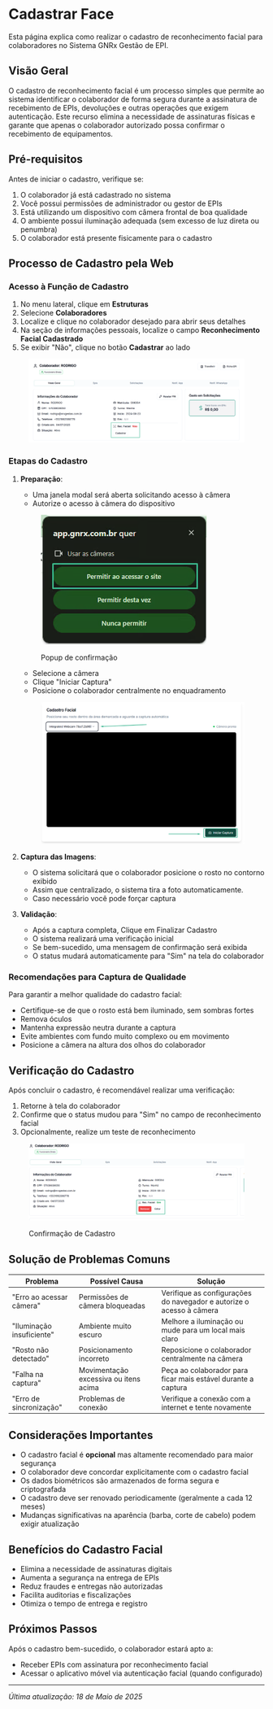 # Cadastrar Face

Esta página explica como realizar o cadastro de reconhecimento facial para colaboradores no Sistema GNRx Gestão de EPI.

## Visão Geral

O cadastro de reconhecimento facial é um processo simples que permite ao sistema identificar o colaborador de forma segura durante a assinatura de recebimento de EPIs, devoluções e outras operações que exigem autenticação. Este recurso elimina a necessidade de assinaturas físicas e garante que apenas o colaborador autorizado possa confirmar o recebimento de equipamentos.

## Pré-requisitos

Antes de iniciar o cadastro, verifique se:

1. O colaborador já está cadastrado no sistema
2. Você possui permissões de administrador ou gestor de EPIs
3. Está utilizando um dispositivo com câmera frontal de boa qualidade
4. O ambiente possui iluminação adequada (sem excesso de luz direta ou penumbra)
5. O colaborador está presente fisicamente para o cadastro

## Processo de Cadastro pela Web

### Acesso à Função de Cadastro

1. No menu lateral, clique em **Estruturas**
2. Selecione **Colaboradores**
3. Localize e clique no colaborador desejado para abrir seus detalhes
4. Na seção de informações pessoais, localize o campo **Reconhecimento Facial Cadastrado**
5. Se exibir "Não", clique no botão **Cadastrar** ao lado

<figure><img src="../../.gitbook/assets/image (21).png" alt=""><figcaption></figcaption></figure>

### Etapas do Cadastro

1.  **Preparação**:

    * Uma janela modal será aberta solicitando acesso à câmera
    * Autorize o acesso à câmera do dispositivo

    <figure><img src="../../.gitbook/assets/image (24).png" alt=""><figcaption><p>Popup de confirmação</p></figcaption></figure>

    * Selecione a câmera
    * Clique "Iniciar Captura"
    * Posicione o colaborador centralmente no enquadramento

    <figure><img src="../../.gitbook/assets/image (23).png" alt="" width="563"><figcaption></figcaption></figure>
2. **Captura das Imagens**:
   * O sistema solicitará que o colaborador posicione o rosto no contorno exibido
   * Assim que centralizado, o sistema tira a foto automaticamente.
   * Caso necessário você pode forçar captura
3. **Validação**:
   * Após a captura completa, Clique em Finalizar Cadastro
   * O sistema realizará uma verificação inicial
   * Se bem-sucedido, uma mensagem de confirmação será exibida
   * O status mudará automaticamente para "Sim" na tela do colaborador

### Recomendações para Captura de Qualidade

Para garantir a melhor qualidade do cadastro facial:

* Certifique-se de que o rosto está bem iluminado, sem sombras fortes
* Remova óculos&#x20;
* Mantenha expressão neutra durante a captura
* Evite ambientes com fundo muito complexo ou em movimento
* Posicione a câmera na altura dos olhos do colaborador



## Verificação do Cadastro

Após concluir o cadastro, é recomendável realizar uma verificação:

1. Retorne à tela do colaborador
2. Confirme que o status mudou para "Sim" no campo de reconhecimento facial
3. Opcionalmente, realize um teste de reconhecimento

<figure><img src="../../.gitbook/assets/image (25).png" alt=""><figcaption><p>Confirmação de Cadastro</p></figcaption></figure>

## Solução de Problemas Comuns

| Problema                  | Possível Causa                        | Solução                                                              |
| ------------------------- | ------------------------------------- | -------------------------------------------------------------------- |
| "Erro ao acessar câmera"  | Permissões de câmera bloqueadas       | Verifique as configurações do navegador e autorize o acesso à câmera |
| "Iluminação insuficiente" | Ambiente muito escuro                 | Melhore a iluminação ou mude para um local mais claro                |
| "Rosto não detectado"     | Posicionamento incorreto              | Reposicione o colaborador centralmente na câmera                     |
| "Falha na captura"        | Movimentação excessiva ou itens acima | Peça ao colaborador para ficar mais estável durante a captura        |
| "Erro de sincronização"   | Problemas de conexão                  | Verifique a conexão com a internet e tente novamente                 |

## Considerações Importantes

* O cadastro facial é **opcional** mas altamente recomendado para maior segurança
* O colaborador deve concordar explicitamente com o cadastro facial
* Os dados biométricos são armazenados de forma segura e criptografada
* O cadastro deve ser renovado periodicamente (geralmente a cada 12 meses)
* Mudanças significativas na aparência (barba, corte de cabelo) podem exigir atualização

## Benefícios do Cadastro Facial

* Elimina a necessidade de assinaturas digitais
* Aumenta a segurança na entrega de EPIs
* Reduz fraudes e entregas não autorizadas
* Facilita auditorias e fiscalizações
* Otimiza o tempo de entrega e registro

## Próximos Passos

Após o cadastro bem-sucedido, o colaborador estará apto a:

* Receber EPIs com assinatura por reconhecimento facial
* Acessar o aplicativo móvel via autenticação facial (quando configurado)

***

_Última atualização: 18 de Maio de 2025_
